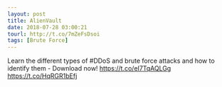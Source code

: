 ```yaml
---
layout: post
title: AlienVault
date: 2018-07-28 03:00:21
tourl: http://t.co/7mZeFsDsoi
tags: [Brute Force]
---
```

Learn the different types of #DDoS and brute force attacks and how to identify them - Download now! https://t.co/eI7TqAQLGg https://t.co/HqRGR1bEfj